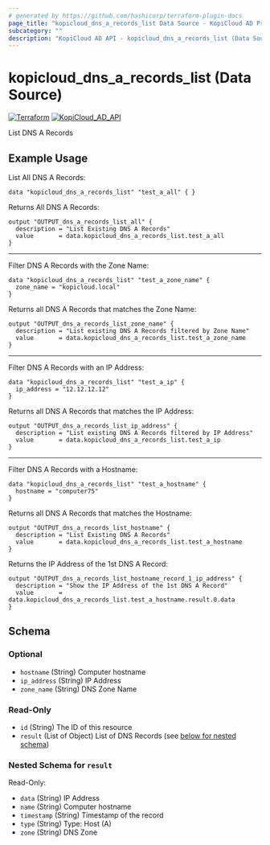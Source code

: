 ```yaml
---
# generated by https://github.com/hashicorp/terraform-plugin-docs
page_title: "kopicloud_dns_a_records_list Data Source - KopiCloud AD Provider"
subcategory: ""
description: "KopiCloud AD API - kopicloud_dns_a_records_list (Data Source)"
---
```


# kopicloud_dns_a_records_list (Data Source)
[![Terraform](https://img.shields.io/badge/terraform-v1.3+-blue.svg)](https://www.terraform.io/downloads.html) 
[![KopiCloud_AD_API](https://img.shields.io/badge/kopiCloud_ad-v1.0+-blueviolet.svg)](https://www.kopicloud-ad-api.com)

List DNS A Records

## Example Usage

List All DNS A Records:

```
data "kopicloud_dns_a_records_list" "test_a_all" { }
```

Returns All DNS A Records:

```
output "OUTPUT_dns_a_records_list_all" {
  description = "List Existing DNS A Records"
  value       = data.kopicloud_dns_a_records_list.test_a_all
}
```

----

Filter DNS A Records with the Zone Name:

```
data "kopicloud_dns_a_records_list" "test_a_zone_name" {
  zone_name = "kopicloud.local"
}
```

Returns all DNS A Records that matches the Zone Name:

```
output "OUTPUT_dns_a_records_list_zone_name" {
  description = "List existing DNS A Records filtered by Zone Name"
  value       = data.kopicloud_dns_a_records_list.test_a_zone_name
}
```

----

Filter DNS A Records with an IP Address:

```
data "kopicloud_dns_a_records_list" "test_a_ip" {
  ip_address = "12.12.12.12"
}
```

Returns all DNS A Records that matches the IP Address:

```
output "OUTPUT_dns_a_records_list_ip_address" {
  description = "List existing DNS A Records filtered by IP Address"
  value       = data.kopicloud_dns_a_records_list.test_a_ip
}
```

----

Filter DNS A Records with a Hostname:

```
data "kopicloud_dns_a_records_list" "test_a_hostname" {
  hostname = "computer75"
}
```

Returns all DNS A Records that matches the Hostname:

```
output "OUTPUT_dns_a_records_list_hostname" {
  description = "List Existing DNS A Records"
  value       = data.kopicloud_dns_a_records_list.test_a_hostname
}
```

Returns the IP Address of the 1st DNS A Record:

```
output "OUTPUT_dns_a_records_list_hostname_record_1_ip_address" {
  description = "Show the IP Address of the 1st DNS A Record"
  value       = data.kopicloud_dns_a_records_list.test_a_hostname.result.0.data
}
```

<!-- schema generated by tfplugindocs -->
## Schema

### Optional

- `hostname` (String) Computer hostname
- `ip_address` (String) IP Address
- `zone_name` (String) DNS Zone Name

### Read-Only

- `id` (String) The ID of this resource
- `result` (List of Object) List of DNS Records (see [below for nested schema](#nestedatt--result))

<a id="nestedatt--result"></a>
### Nested Schema for `result`

Read-Only:

- `data` (String) IP Address
- `name` (String) Computer hostname
- `timestamp` (String) Timestamp of the record
- `type` (String) Type: Host (A)
- `zone` (String) DNS Zone
